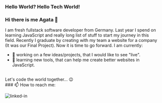 ### Hello World? Hello Tech World! <br>
### Hi there is me Agata 👋

I am fresh fullstack software developer from Germany. Last year I spend on learning JavaScript and really long list of stuff to start my journey in this field. Recently I graduate by creating with my team a website for a company (It was our Final Project). Now it is time to go forward. 
I am currently:
- 🔭 working on a few ideas/projects, that I would like to see "live".
- 🌱 learning new tools, that can help me create better websites in JavaScript. 
<br>
Let's code the world together... 😉

<br>
### 📫 How to reach me:

[<img align="left" alt="linked-in" src="https://img.shields.io/badge/linkedin-%230077B5.svg?&style=for-the-badge&logo=linkedin&logoColor=white" />](https://www.linkedin.com/in//agata-bernat) 

<br>
<br>

<!--
**Agata-Bernat/Agata-Bernat** is a ✨ _special_ ✨ repository because its `README.md` (this file) appears on your GitHub profile.

Here are some ideas to get you started:

- 🔭 I’m currently working on ...
- 🌱 I’m currently learning ...
- 👯 I’m looking to collaborate on ...
- 🤔 I’m looking for help with ...
- 💬 Ask me about ...
- 📫 How to reach me: ...
- 😄 Pronouns: ...
- ⚡ Fun fact: ...
-->
